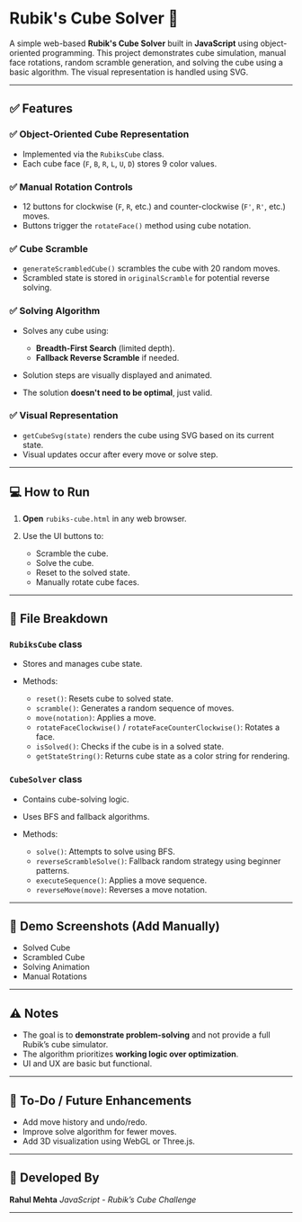 
# Rubik's Cube Solver 🧩

A simple web-based **Rubik's Cube Solver** built in **JavaScript** using object-oriented programming. This project demonstrates cube simulation, manual face rotations, random scramble generation, and solving the cube using a basic algorithm. The visual representation is handled using SVG.

---

## ✅ Features

### ✅ Object-Oriented Cube Representation

* Implemented via the `RubiksCube` class.
* Each cube face (`F`, `B`, `R`, `L`, `U`, `D`) stores 9 color values.

### ✅ Manual Rotation Controls

* 12 buttons for clockwise (`F`, `R`, etc.) and counter-clockwise (`F'`, `R'`, etc.) moves.
* Buttons trigger the `rotateFace()` method using cube notation.

### ✅ Cube Scramble

* `generateScrambledCube()` scrambles the cube with 20 random moves.
* Scrambled state is stored in `originalScramble` for potential reverse solving.

### ✅ Solving Algorithm

* Solves any cube using:

  * **Breadth-First Search** (limited depth).
  * **Fallback Reverse Scramble** if needed.
* Solution steps are visually displayed and animated.
* The solution **doesn't need to be optimal**, just valid.

### ✅ Visual Representation

* `getCubeSvg(state)` renders the cube using SVG based on its current state.
* Visual updates occur after every move or solve step.

---

## 💻 How to Run

1. **Open** `rubiks-cube.html` in any web browser.
2. Use the UI buttons to:

   * Scramble the cube.
   * Solve the cube.
   * Reset to the solved state.
   * Manually rotate cube faces.

---

## 🧠 File Breakdown

### `RubiksCube` class

* Stores and manages cube state.
* Methods:

  * `reset()`: Resets cube to solved state.
  * `scramble()`: Generates a random sequence of moves.
  * `move(notation)`: Applies a move.
  * `rotateFaceClockwise()` / `rotateFaceCounterClockwise()`: Rotates a face.
  * `isSolved()`: Checks if the cube is in a solved state.
  * `getStateString()`: Returns cube state as a color string for rendering.

### `CubeSolver` class

* Contains cube-solving logic.
* Uses BFS and fallback algorithms.
* Methods:

  * `solve()`: Attempts to solve using BFS.
  * `reverseScrambleSolve()`: Fallback random strategy using beginner patterns.
  * `executeSequence()`: Applies a move sequence.
  * `reverseMove(move)`: Reverses a move notation.

---

## 📸 Demo Screenshots (Add Manually)

* Solved Cube
* Scrambled Cube
* Solving Animation
* Manual Rotations

---

## ⚠️ Notes

* The goal is to **demonstrate problem-solving** and not provide a full Rubik’s cube simulator.
* The algorithm prioritizes **working logic over optimization**.
* UI and UX are basic but functional.

---

## 📅 To-Do / Future Enhancements

* Add move history and undo/redo.
* Improve solve algorithm for fewer moves.
* Add 3D visualization using WebGL or Three.js.

---

## 👤 Developed By

**Rahul Mehta**
*JavaScript - Rubik’s Cube Challenge*

---
